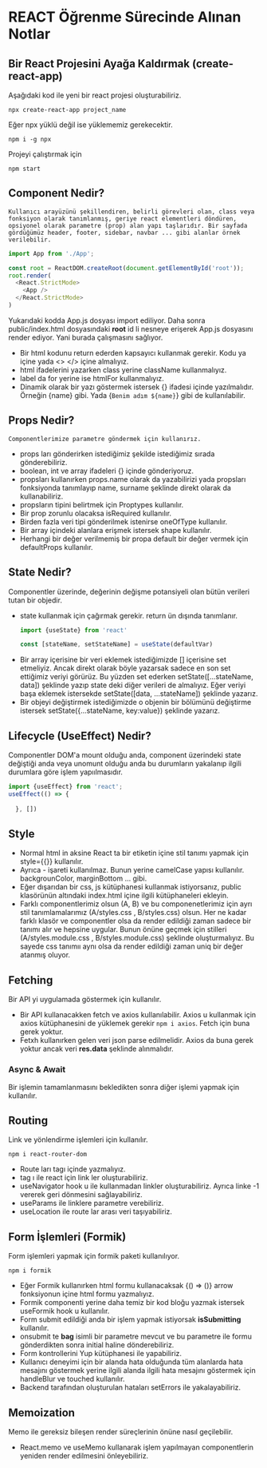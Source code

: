 # REACT Öğrenme Sürecinde Alınan Notlar

## Bir React Projesini Ayağa Kaldırmak (create-react-app)

Aşağıdaki kod ile yeni bir react projesi oluşturabiliriz.

```
npx create-react-app project_name
```

Eğer npx yüklü değil ise yüklememiz gerekecektir.

```
npm i -g npx
```

Projeyi çalıştırmak için

```
npm start
```

## Component Nedir?
    Kullanıcı arayüzünü şekillendiren, belirli görevleri olan, class veya fonksiyon olarak tanımlanmış, geriye react elementleri döndüren, opsiyonel olarak parametre (prop) alan yapı taşlarıdır. Bir sayfada gördüğümüz header, footer, sidebar, navbar ... gibi alanlar örnek verilebilir. 

```js
import App from './App';

const root = ReactDOM.createRoot(document.getElementById('root'));
root.render(
  <React.StrictMode>
    <App />
  </React.StrictMode>
)
```

Yukarıdaki kodda App.js dosyası import ediliyor. Daha sonra public/index.html dosyasındaki **root** id li nesneye erişerek App.js dosyasını render ediyor. Yani burada çalışmasını sağlıyor. 

- Bir html kodunu return ederden kapsayıcı kullanmak gerekir. Kodu ya <div> </div> içine yada <> </> içine almalıyız.
- html ifadelerini yazarken class yerine className kullanmalıyız.
- label da for yerine ise htmlFor kullanmalıyız.
- Dinamik olarak bir yazı göstermek istersek {} ifadesi içinde yazılmalıdır. Örneğin {name} gibi. Yada {`Benim adım ${name}`} gibi de kullanılabilir.


## Props Nedir?
    Componentlerimize parametre göndermek için kullanırız.

- props ları gönderirken istediğimiz şekilde istediğimiz sırada gönderebiliriz.
- boolean, int ve array ifadeleri {} içinde gönderiyoruz.
- propsları kullanırken props.name olarak da yazabilirizi yada propsları fonksiyonda tanımlayıp name, surname şeklinde direkt olarak da kullanabiliriz.
- propsların tipini belirtmek için Proptypes kullanılır.
- Bir prop zorunlu olacaksa isRequired kullanılır. 
- Birden fazla veri tipi gönderilmek istenirse oneOfType kullanılır. 
- Bir array içindeki alanlara erişmek istersek shape kullanılır.
- Herhangi bir değer verilmemiş bir propa default bir değer vermek için defaultProps kullanılır.


## State Nedir?
  Componentler üzerinde, değerinin değişme potansiyeli olan bütün verileri tutan bir objedir.

- state kullanmak için çağırmak gerekir. return ün dışında tanımlanır.
  ```js
  import {useState} from 'react'
  ```
  ```js
  const [stateName, setStateName] = useState(defaultVar)
  ```
- Bir array içerisine bir veri eklemek istediğimizde [] içerisine set etmeliyiz. Ancak direkt olarak böyle yazarsak sadece en son set ettiğimiz veriyi görürüz. Bu yüzden set ederken setState([...stateName, data]) şeklinde yazıp state deki diğer verileri de almalıyız. Eğer veriyi başa eklemek istersekde setState([data, ...stateName]) şeklinde yazarız. 
- Bir objeyi değiştirmek istediğimizde o objenin bir bölümünü değiştirme istersek setState({...stateName, key:value}) şeklinde yazarız.

## Lifecycle (UseEffect) Nedir?
  Componentler DOM'a mount olduğu anda, component üzerindeki state değiştiği anda veya unomunt olduğu anda bu durumların yakalanıp ilgili durumlara göre işlem yapıılmasıdır. 

```js
import {useEffect} from 'react';
useEffect(() => {
    
  }, [])
```

## Style
  
- Normal html in aksine React ta bir etiketin içine stil tanımı yapmak için style={{}} kullanılır.
- Ayrıca *-* işareti kullanılmaz. Bunun yerine camelCase yapısı kullanılır. backgrounColor, marginBottom ... gibi.
- Eğer dışarıdan bir css, js kütüphanesi kullanmak istiyorsanız, public klasörünün altındaki index.html içine ilgili kütüphaneleri ekleyin.
- Farklı componentlerimiz olsun (A, B) ve bu componenetlerimiz için ayrı stil tanımlamalarımız (A/styles.css , B/styles.css) olsun. Her ne kadar farklı klasör ve componentler olsa da render edildiği zaman sadece bir tanımı alır ve hepsine uygular. Bunun önüne geçmek için stilleri (A/styles.module.css , B/styles.module.css) şeklinde oluşturmalıyız. Bu sayede css tanımıı aynı olsa da render edildiği zaman uniq bir değer atanmış oluyor.

## Fetching
  Bir API yi uygulamada göstermek için kullanılır. 

- Bir API kullanacakken fetch ve axios kullanılabilir. Axios u kullanmak için axios kütüphanesini de yüklemek gerekir ```npm i axios```. Fetch için buna gerek yoktur.
- Fetxh kullanırken gelen veri json parse edilmelidir. Axios da buna gerek yoktur ancak veri **res.data** şeklinde alınmalıdır.


### Async & Await 
  Bir işlemin tamamlanmasını bekledikten sonra diğer işlemi yapmak için kullanılır.
 


## Routing 
  Link ve yönlendirme işlemleri için kullanılır.

```cd
npm i react-router-dom
```

- Route ları <BrowserRouter> </BrowserRouter> tagı içinde yazmalıyız. 
- <Link> </Link> tag ı ile react için link ler oluşturabiliriz.
- useNavigator hook u ile <Link> kullanmadan linkler oluşturabiliriz. Ayrıca linke -1 vererek geri dönmesini sağlayabiliriz.
- useParams ile linklere parametre verebiliriz.
- useLocation ile route lar arası veri taşıyabiliriz.


## Form İşlemleri (Formik)
  Form işlemleri yapmak için formik paketi kullanılıyor.

```cd
npm i formik
```

- Eğer Formik kullanırken html formu kullanacaksak {() => ()} arrow fonksiyonun içine html formu yazmalıyız. 
- Formik componenti yerine daha temiz bir kod bloğu yazmak istersek useFormik hook u kullanılır. 
- Form submit edildiği anda bir işlem yapmak istiyorsak **isSubmitting** kullanılır. 
- onsubmit te **bag** isimli bir parametre mevcut ve bu parametre ile formu gönderdikten sonra initial haline dönderebiliriz.
- Form kontrollerini Yup kütüphanesi ile yapabiliriz.
- Kullanıcı deneyimi için bir alanda hata olduğunda tüm alanlarda hata mesajını göstermek yerine ilgili alanda ilgili hata mesajını göstermek için handleBlur ve touched kullanılır. 
- Backend tarafından oluşturulan hataları setErrors ile yakalayabiliriz. 


## Memoization
  Memo ile gereksiz bileşen render süreçlerinin önüne nasıl geçilebilir.  

- React.memo ve useMemo kullanarak işlem yapılmayan componentlerin yeniden render edilmesini önleyebiliriz.          